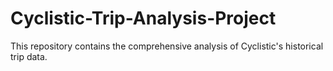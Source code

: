 # Cyclistic-Trip-Analysis-Project
This repository contains the comprehensive analysis of Cyclistic's historical trip data.
